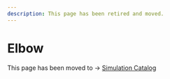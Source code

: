```yaml
---
description: This page has been retired and moved.
---
```


# Elbow

This page has been moved to -> [Simulation Catalog](https://www.vitasim.dk/x-ray-simulator/simulation-catalog/)
